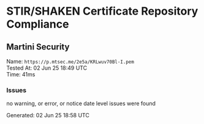 # STIR/SHAKEN Certificate Repository Compliance

## Martini Security

Name: `https://p.mtsec.me/2e5a/KRLwuv70Bl-I.pem`\
Tested At: 02 Jun 25 18:49 UTC\
Time: 41ms

### Issues

no warning, or error, or notice date level issues were found

Generated: 02 Jun 25 18:58 UTC